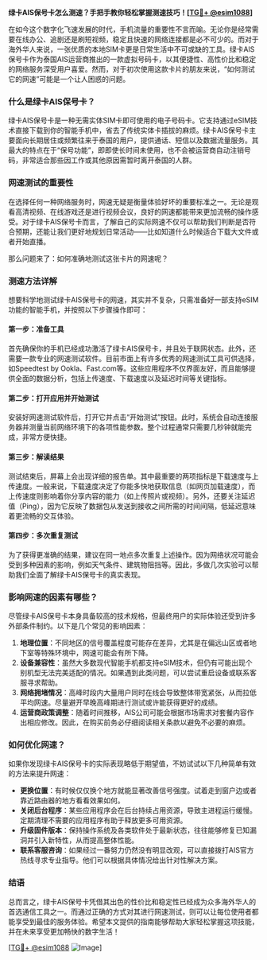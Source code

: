 **绿卡AIS保号卡怎么测速？手把手教你轻松掌握测速技巧！[[TG💪+ @esim1088](https://t.me/s/esim1088)]**

在如今这个数字化飞速发展的时代，手机流量的重要性不言而喻。无论你是经常需要在线办公、追剧还是刷短视频，稳定且快速的网络连接都是必不可少的。而对于海外华人来说，一张优质的本地SIM卡更是日常生活中不可或缺的工具。绿卡AIS保号卡作为泰国AIS运营商推出的一款虚拟号码卡，以其便捷性、高性价比和稳定的网络服务深受用户喜爱。然而，对于初次使用这款卡片的朋友来说，“如何测试它的网速”可能是一个让人困惑的问题。

### 什么是绿卡AIS保号卡？

绿卡AIS保号卡是一种无需实体SIM卡即可使用的电子号码卡。它支持通过eSIM技术直接下载到你的智能手机中，省去了传统实体卡插拔的麻烦。绿卡AIS保号卡主要面向长期居住或频繁往来于泰国的用户，提供通话、短信以及数据流量服务。其最大的特点在于“保号功能”，即即使长时间未使用，也不会被运营商自动注销号码，非常适合那些因工作或其他原因需暂时离开泰国的人群。

### 网速测试的重要性

在选择任何一种网络服务时，网速无疑是衡量体验好坏的重要标准之一。无论是观看高清视频、在线游戏还是进行视频会议，良好的网速都能带来更加流畅的操作感受。对于绿卡AIS保号卡而言，了解自己的实际网速不仅可以帮助我们判断是否符合预期，还能让我们更好地规划日常活动——比如知道什么时候适合下载大文件或者开始直播。

那么问题来了：如何准确地测试这张卡片的网速呢？

### 测速方法详解

想要科学地测试绿卡AIS保号卡的网速，其实并不复杂，只需准备好一部支持eSIM功能的智能手机，并按照以下步骤操作即可：

#### 第一步：准备工具
首先确保你的手机已经成功激活了绿卡AIS保号卡，并且处于联网状态。此外，还需要一款专业的网速测试软件。目前市面上有许多优秀的网速测试工具可供选择，如Speedtest by Ookla、Fast.com等。这些应用程序不仅界面友好，而且能够提供全面的数据分析，包括上传速度、下载速度以及延迟时间等关键指标。

#### 第二步：打开应用并开始测试
安装好网速测试软件后，打开它并点击“开始测试”按钮。此时，系统会自动连接服务器并测量当前网络环境下的各项性能参数。整个过程通常只需要几秒钟就能完成，非常方便快捷。

#### 第三步：解读结果
测试结束后，屏幕上会出现详细的报告单。其中最重要的两项指标是下载速度与上传速度。一般来说，下载速度决定了你能多快地获取信息（如网页加载速度），而上传速度则影响着你分享内容的能力（如上传照片或视频）。另外，还要关注延迟值（Ping），因为它反映了数据包从发送到接收之间所需的时间间隔，低延迟意味着更流畅的交互体验。

#### 第四步：多次重复测试
为了获得更准确的结果，建议在同一地点多次重复上述操作。因为网络状况可能会受到多种因素的影响，例如天气条件、建筑物阻挡等。因此，多做几次实验可以帮助我们全面了解绿卡AIS保号卡的真实表现。

### 影响网速的因素有哪些？

尽管绿卡AIS保号卡本身具备较高的技术规格，但最终用户的实际体验还受到许多外部条件制约。以下是几个常见的影响因素：

1. **地理位置**：不同地区的信号覆盖程度可能存在差异，尤其是在偏远山区或者地下室等特殊环境中，网速可能会有所下降。
2. **设备兼容性**：虽然大多数现代智能手机都支持eSIM技术，但仍有可能出现个别机型无法完美适配的情况。如果遇到此类问题，可以尝试重启设备或联系客服寻求帮助。
3. **网络拥堵情况**：高峰时段内大量用户同时在线会导致整体带宽紧张，从而拉低平均网速。尽量避开早晚高峰期进行测试或许能获得更好的成绩。
4. **运营商政策调整**：随着时间推移，AIS公司可能会根据市场需求对套餐内容作出相应修改。因此，在购买前务必仔细阅读相关条款以避免不必要的麻烦。

### 如何优化网速？

如果你发现绿卡AIS保号卡的实际表现略低于期望值，不妨试试以下几种简单有效的方法来提升网速：

- **更换位置**：有时候仅仅换个地方就能显著改善信号强度。试着走到窗户边或者靠近路由器的地方看看效果如何。
- **关闭后台程序**：某些应用程序会在后台持续占用资源，导致主进程运行缓慢。定期清理不需要的应用程序有助于释放更多可用资源。
- **升级固件版本**：保持操作系统及各类软件处于最新状态，往往能够修复已知漏洞并引入新特性，从而提高整体性能。
- **联系客服咨询**：如果经过一番努力仍然没有明显改观，可以直接拨打AIS官方热线寻求专业指导。他们可以根据具体情况给出针对性解决方案。

### 结语

总而言之，绿卡AIS保号卡凭借其出色的性价比和稳定性已经成为众多海外华人的首选通信工具之一。而通过正确的方式对其进行网速测试，则可以让每位使用者都能享受到最佳的服务体验。希望本文提供的指南能够帮助大家轻松掌握这项技能，并在未来享受更加畅快的数字生活！

[[TG💪+ @esim1088](https://t.me/s/esim1088) ![Image](https://i.postimg.cc/4NQfJmqS/Snipaste-2025-05-13-00-14-12.png)]